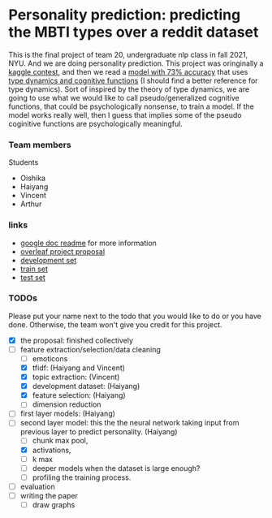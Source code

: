 # Personality prediction: predicting the MBTI types over a reddit dataset

This is the final project of team 20, undergraduate nlp class in fall 2021, NYU. And we are doing personality prediction. This project was oringinally a [kaggle contest](https://www.kaggle.com/datasnaek/mbti-type), and then we read a [model with 73% accuracy](https://www.kaggle.com/zeyadkhalid/mbti-personality-types-classification-73-accuracy) that uses [type dynamics and cognitive functions](https://www.myersbriggs.org/my-mbti-personality-type/understanding-mbti-type-dynamics/type-dynamics.htm#:~:text=Type%20Dynamics.%20MBTI%C2%AE%20type%20is%20more%20than%20simply,an%20interrelated%20way%20to%20establish%20balance%20and%20effectiveness.) (I should find a better reference for type dynamics). Sort of inspired by the theory of type dynamics, we are going to use what we would like to call pseudo/generalized cognitive functions, that could be psychologically nonsense, to train a model. If the model works really well, then I guess that implies some of the pseudo coginitive functions are psychologically meaningful. 


### Team members

Students
- Oishika
- Haiyang
- Vincent
- Arthur

### links

- [google doc readme](https://docs.google.com/document/d/1UbfpTt0nYHkp2IjpMEiPJMHar7e8d3_kyFDOBw5yV8I/edit?usp=sharing) for more information
- [overleaf project proposal](https://www.overleaf.com/project/618d05ba58988c2754d187ec)
- [development set](https://github.com/WangHaiYang874/NYU-NLP-final-project-2022-team-20/blob/main/data/development.csv)
- [train set](https://drive.google.com/file/d/1SzXjA-yjqvkKfHglZyGnz2_PPt2M7vk0/view?usp=sharing)
- [test set](https://drive.google.com/file/d/1WYFT4TRwXrKvAQ7egR5RJdftB3QFbnzF/view?usp=sharing)

### TODOs

Please put your name next to the todo that you would like to do or you have done. Otherwise, the team won't give you credit for this project. 

- [x] the proposal: finished collectively
- [ ] feature extraction/selection/data cleaning
    - [ ] emoticons
    - [x] tfidf: (Haiyang and Vincent)
    - [x] topic extraction: (Vincent)
    - [x] development dataset: (Haiyang)
    - [x] feature selection: (Haiyang)
    - [ ] dimension reduction
- [ ] first layer models: (Haiyang)
- [ ] second layer model: this the the neural network taking input from previous layer to predict personality. (Haiyang)
    - [ ] chunk max pool, 
    - [x] activations, 
    - [ ] k max
    - [ ] deeper models when the dataset is large enough?
    - [ ] profiling the training process. 
- [ ] evaluation 
- [ ] writing the paper
    - [ ] draw graphs